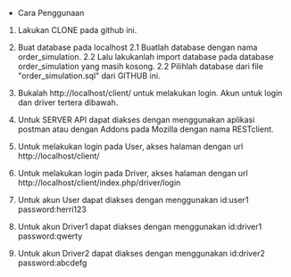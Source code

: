 * Cara Penggunaan

1. Lakukan CLONE pada github ini.

2. Buat database pada localhost
    2.1 Buatlah database dengan nama order_simulation.
    2.2 Lalu lakukanlah import database pada database order_simulation yang masih kosong.
    2.2 Pilihlah database dari file "order_simulation.sql" dari GITHUB ini.
    
3. Bukalah http://localhost/client/ untuk melakukan login. Akun untuk login dan driver tertera dibawah.

4. Untuk SERVER API dapat diakses dengan menggunakan aplikasi postman atau dengan Addons pada Mozilla dengan nama RESTclient.

5. Untuk melakukan login pada User, akses halaman dengan url http://localhost/client/

6. Untuk melakukan login pada Driver, akses halaman dengan url http://localhost/client/index.php/driver/login 

5. Untuk akun User dapat diakses dengan menggunakan id:user1 password:herri123

6. Untuk akun Driver1 dapat diakses dengan menggunakan id:driver1 password:qwerty 

7. Untuk akun Driver2 dapat diakses dengan menggunakan id:driver2 password:abcdefg



    
    